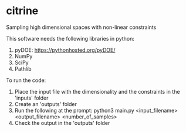 # citrine

Sampling high dimensional spaces with non-linear constraints

This software needs the following libraries in python:

1. pyDOE: https://pythonhosted.org/pyDOE/
2. NumPy
3. SciPy
4. Pathlib

To run the code:

1. Place the input file with the dimensionality and the constraints in the 'inputs' folder
2. Create an 'outputs' folder
3. Run the following at the prompt: python3 main.py <input_filename> <output_filename> <number_of_samples>
4. Check the output in the 'outputs' folder
  

